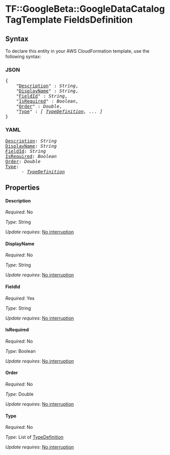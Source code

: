# TF::GoogleBeta::GoogleDataCatalogTagTemplate FieldsDefinition

## Syntax

To declare this entity in your AWS CloudFormation template, use the following syntax:

### JSON

<pre>
{
    "<a href="#description" title="Description">Description</a>" : <i>String</i>,
    "<a href="#displayname" title="DisplayName">DisplayName</a>" : <i>String</i>,
    "<a href="#fieldid" title="FieldId">FieldId</a>" : <i>String</i>,
    "<a href="#isrequired" title="IsRequired">IsRequired</a>" : <i>Boolean</i>,
    "<a href="#order" title="Order">Order</a>" : <i>Double</i>,
    "<a href="#type" title="Type">Type</a>" : <i>[ <a href="typedefinition.md">TypeDefinition</a>, ... ]</i>
}
</pre>

### YAML

<pre>
<a href="#description" title="Description">Description</a>: <i>String</i>
<a href="#displayname" title="DisplayName">DisplayName</a>: <i>String</i>
<a href="#fieldid" title="FieldId">FieldId</a>: <i>String</i>
<a href="#isrequired" title="IsRequired">IsRequired</a>: <i>Boolean</i>
<a href="#order" title="Order">Order</a>: <i>Double</i>
<a href="#type" title="Type">Type</a>: <i>
      - <a href="typedefinition.md">TypeDefinition</a></i>
</pre>

## Properties

#### Description

_Required_: No

_Type_: String

_Update requires_: [No interruption](https://docs.aws.amazon.com/AWSCloudFormation/latest/UserGuide/using-cfn-updating-stacks-update-behaviors.html#update-no-interrupt)

#### DisplayName

_Required_: No

_Type_: String

_Update requires_: [No interruption](https://docs.aws.amazon.com/AWSCloudFormation/latest/UserGuide/using-cfn-updating-stacks-update-behaviors.html#update-no-interrupt)

#### FieldId

_Required_: Yes

_Type_: String

_Update requires_: [No interruption](https://docs.aws.amazon.com/AWSCloudFormation/latest/UserGuide/using-cfn-updating-stacks-update-behaviors.html#update-no-interrupt)

#### IsRequired

_Required_: No

_Type_: Boolean

_Update requires_: [No interruption](https://docs.aws.amazon.com/AWSCloudFormation/latest/UserGuide/using-cfn-updating-stacks-update-behaviors.html#update-no-interrupt)

#### Order

_Required_: No

_Type_: Double

_Update requires_: [No interruption](https://docs.aws.amazon.com/AWSCloudFormation/latest/UserGuide/using-cfn-updating-stacks-update-behaviors.html#update-no-interrupt)

#### Type

_Required_: No

_Type_: List of <a href="typedefinition.md">TypeDefinition</a>

_Update requires_: [No interruption](https://docs.aws.amazon.com/AWSCloudFormation/latest/UserGuide/using-cfn-updating-stacks-update-behaviors.html#update-no-interrupt)

